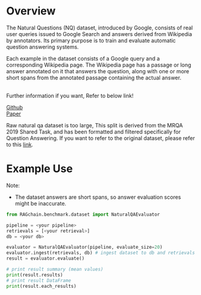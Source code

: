 # Overview

The Natural Questions (NQ) dataset, introduced by Google, consists of real user queries issued to Google Search 
and answers derived from Wikipedia by annotators. Its primary purpose is to train and evaluate automatic question answering systems.

Each example in the dataset consists of a Google query and a corresponding Wikipedia page. 
The Wikipedia page has a passage or long answer annotated on it that answers the question, 
along with one or more short spans from the annotated passage containing the actual answer.<br>

<br>
Further information if you want, Refer to below link!<br>

[Github](https://github.com/google-research-datasets/natural-questions)<br>
[Paper](https://research.google/pubs/natural-questions-a-benchmark-for-question-answering-research/)

Raw natural qa dataset is too large,
This split is derived from the MRQA 2019 Shared Task, and has been formatted and filtered specifically 
for Question Answering. If you want to refer to the original dataset, please refer to this
[link](https://huggingface.co/datasets/lucadiliello/naturalquestionsshortqa).


# Example Use
Note:
- The dataset answers are short spans, so answer evaluation scores might be inaccurate.<br>

```python
from RAGchain.benchmark.dataset import NaturalQAEvaluator

pipeline = <your pipeline>
retrievals = [<your retrieval>]
db = <your db>

evaluator = NaturalQAEvaluator(pipeline, evaluate_size=20)
evaluator.ingest(retrievals, db) # ingest dataset to db and retrievals
result = evaluator.evaluate()

# print result summary (mean values)
print(result.results)
# print result DataFrame
print(result.each_results)
```
